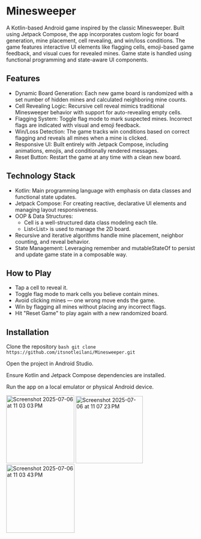 # Minesweeper

A Kotlin-based Android game inspired by the classic Minesweeper. Built using Jetpack Compose, the app incorporates custom logic for board generation, mine placement, cell revealing, and win/loss conditions. The game features interactive UI elements like flagging cells, emoji-based game feedback, and visual cues for revealed mines. Game state is handled using functional programming and state-aware UI components.

## Features

* Dynamic Board Generation: Each new game board is randomized with a set number of hidden mines and calculated neighboring mine counts.
* Cell Revealing Logic: Recursive cell reveal mimics traditional Minesweeper behavior with support for auto-revealing empty cells.
* Flagging System: Toggle flag mode to mark suspected mines. Incorrect flags are indicated with visual and emoji feedback.
* Win/Loss Detection: The game tracks win conditions based on correct flagging and reveals all mines when a mine is clicked.
* Responsive UI: Built entirely with Jetpack Compose, including animations, emojis, and conditionally rendered messages.
* Reset Button: Restart the game at any time with a clean new board.

## Technology Stack

* Kotlin: Main programming language with emphasis on data classes and functional state updates.
* Jetpack Compose: For creating reactive, declarative UI elements and managing layout responsiveness.
* OOP & Data Structures:
  * Cell is a well-structured data class modeling each tile.
  * List<List<Cell>> is used to manage the 2D board.
* Recursive and iterative algorithms handle mine placement, neighbor counting, and reveal behavior.
* State Management: Leveraging remember and mutableStateOf to persist and update game state in a composable way.

## How to Play
* Tap a cell to reveal it.
* Toggle flag mode to mark cells you believe contain mines.
* Avoid clicking mines — one wrong move ends the game.
* Win by flagging all mines without placing any incorrect flags.
* Hit "Reset Game" to play again with a new randomized board.

## Installation
Clone the repository
``bash
git clone https://github.com/itsnotleilani/Minesweeper.git
``

Open the project in Android Studio.

Ensure Kotlin and Jetpack Compose dependencies are installed.

Run the app on a local emulator or physical Android device.

<img width="181" alt="Screenshot 2025-07-06 at 11 03 03 PM" src="https://github.com/user-attachments/assets/660ab21a-79a1-4f0e-a918-910e60cb15af" />
<img width="179" alt="Screenshot 2025-07-06 at 11 07 23 PM" src="https://github.com/user-attachments/assets/80f970e8-282c-43ea-a8ce-c0665bb296fc" />
<img width="182" alt="Screenshot 2025-07-06 at 11 03 43 PM" src="https://github.com/user-attachments/assets/180ca629-cfe0-4ec4-b687-de8dbe78cadc" />
